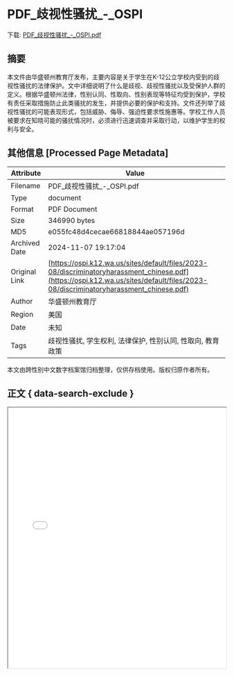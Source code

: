 # PDF_歧视性骚扰_-_OSPI

<!-- tcd_download_link -->
下载: <a href="PDF_歧视性骚扰_-_OSPI.pdf" download>PDF_歧视性骚扰_-_OSPI.pdf</a>
<!-- tcd_download_link_end -->

## 摘要

<!-- tcd_abstract -->
本文件由华盛顿州教育厅发布，主要内容是关于学生在K-12公立学校内受到的歧视性骚扰的法律保护。文中详细说明了什么是歧视、歧视性骚扰以及受保护人群的定义。根据华盛顿州法律，性别认同、性取向、性别表现等特征均受到保护，学校有责任采取措施防止此类骚扰的发生，并提供必要的保护和支持。文件还列举了歧视性骚扰的可能表现形式，包括威胁、侮辱、强迫性要求性施惠等。学校工作人员被要求在知晓可能的骚扰情况时，必须进行迅速调查并采取行动，以维护学生的权利与安全。

<!-- tcd_abstract_end -->

## 其他信息 [Processed Page Metadata]

| Attribute       | Value                                  |
|-----------------|----------------------------------------|
| Filename        | PDF_歧视性骚扰_-_OSPI.pdf                             |
| Type            | document                                 |
| Format          | PDF Document                               |
| Size            | 346990 bytes                           |
| MD5             | e055fc48d4cecae66818844ae057196d                                  |
| Archived Date   | 2024-11-07 19:17:04                             |
| Original Link   | [https://ospi.k12.wa.us/sites/default/files/2023-08/discriminatoryharassment_chinese.pdf](https://ospi.k12.wa.us/sites/default/files/2023-08/discriminatoryharassment_chinese.pdf)                         |
| Author          | 华盛顿州教育厅                               |
| Region          | 美国                               |
| Date            | 未知                                 |
| Tags            | 歧视性骚扰, 学生权利, 法律保护, 性别认同, 性取向, 教育政策                                 |

本文由跨性别中文数字档案馆归档整理，仅供存档使用。版权归原作者所有。


## 正文 { data-search-exclude }

<!-- tcd_main_text -->
<iframe src="../PDF_歧视性骚扰_-_OSPI.pdf" width="100%" height="600px">
    <p>无法显示PDF，请下载查看。</p>
</iframe>
<!-- tcd_main_text_end -->

